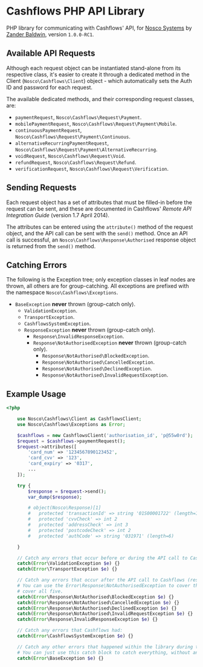 Cashflows PHP API Library
=========================

PHP library for communicating with Cashflows' API, for [Nosco Systems](https://noscosystems.com) by [Zander Baldwin](https://github.com/mynameiszanders), version `1.0.0-RC1`.

Available API Requests
----------------------

Although each request object can be instantiated stand-alone from its respective class, it's easier to create it through
a dedicated method in the Client (`Nosco\Cashflows\Client`) object - which automatically sets the Auth ID and password
for each request.

The available dedicated methods, and their corresponding request classes, are:

- `paymentRequest`, `Nosco\Cashflows\Request\Payment`.
- `mobilePaymentRequest`, `Nosco\Cashflows\Request\Payment\Mobile`.
- `continuousPaymentRequest`, `Nosco\Cashflows\Request\Payment\Continuous`.
- `alternativeRecurringPaymentRequest`, `Nosco\Cashflows\Request\Payment\AlternativeRecurring`.
- `voidRequest`, `Nosco\Cashflows\Request\Void`.
- `refundRequest`, `Nosco\Cashflows\Request\Refund`.
- `verificationRequest`, `Nosco\Cashflows\Request\Verification`.

Sending Requests
----------------

Each request object has a set of attributes that must be filled-in before the request can be sent, and these are
documented in Cashflows' *Remote API Integration Guide* (version 1.7 April 2014).

The attributes can be entered using the `attribute()` method of the request object, and the API call can be sent with
the `send()` method. Once an API call is successful, an `Nosco\Cashflows\Response\Authorised` response object is
returned from the `send()` method.

Catching Errors
---------------

The following is the Exception tree; only exception classes in leaf nodes are thrown, all others are for group-catching.
All exceptions are prefixed with the namespace `Nosco\Cashflows\Exceptions`.

- `BaseException` **never** thrown (group-catch only).
  - `ValidationException`.
  - `TransportException`.
  - `CashflowsSystemException`.
  - `ResponseException` **never** thrown (group-catch only).
    - `Response\InvalidResponseException`.
    - `Response\NotAuthorisedException` **never** thrown (group-catch only).
      - `Response\NotAuthorised\BlockedException`.
      - `Response\NotAuthorised\CancelledException`.
      - `Response\NotAuthorised\DeclinedException`.
      - `Response\NotAuthorised\InvalidRequestException`.

Example Usage
-------------

```php
<?php

    use Nosco\Cashflows\Client as CashflowsClient;
    use Nosco\Cashflows\Exceptions as Error;

    $cashflows = new CashflowsClient('authorisation_id', 'p@55w0rd');
    $request = $cashflows->paymentRequest();
    $request->attributes([
        'card_num' => '1234567890123452',
        'card_cvv' => '123',
        'card_expiry' => '0317',
        ...
    ]);

    try {
        $response = $request->send();
        var_dump($response);

        # object(Nosco\Response)[1]
        #   protected 'transactionId' => string '01S00001722' (length=11)
        #   protected 'cvvCheck' => int 2
        #   protected 'addressCheck' => int 3
        #   protected 'postcodeCheck' => int 2
        #   protected 'authCode' => string '031971' (length=6)

    }

    // Catch any errors that occur before or during the API call to Cashflows (request exceptions):
    catch(Error\ValidationException $e) {}
    catch(Error\TransportException $e) {}

    // Catch any errors that occur after the API call to Cashflows (response exceptions):
    # You can use the Error\Response\NotAuthorisedException to cover the first four, or Error\ResponseException to
    # cover all five.
    catch(Error\Response\NotAuthorised\BlockedException $e) {}
    catch(Error\Response\NotAuthorised\CancelledException $e) {}
    catch(Error\Response\NotAuthorised\DeclinedException $e) {}
    catch(Error\Response\NotAuthorised\InvalidRequestException $e) {}
    catch(Error\Response\InvalidResponseException $e) {}

    // Catch any errors that Cashflows had:
    catch(Error\CashflowsSystemException $e) {}

    // Catch any other errors that happened within the library during the API call:
    # You can just use this catch block to catch everything, without any of the above catch blocks.
    catch(Error\BaseException $e) {}
```
